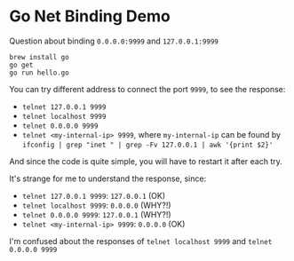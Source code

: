 Go Net Binding Demo
===================

Question about binding `0.0.0.0:9999` and `127.0.0.1:9999`

```
brew install go
go get
go run hello.go
```

You can try different address to connect the port `9999`, to see the response:

- `telnet 127.0.0.1 9999`
- `telnet localhost 9999`
- `telnet 0.0.0.0 9999`
- `telnet <my-internal-ip> 9999`, where `my-internal-ip` can be found by `ifconfig | grep "inet " | grep -Fv 127.0.0.1 | awk '{print $2}'`

And since the code is quite simple, you will have to restart it after each try.

It's strange for me to understand the response, since:

- `telnet 127.0.0.1 9999`: `127.0.0.1` (OK)
- `telnet localhost 9999`: `0.0.0.0` (WHY?!)
- `telnet 0.0.0.0 9999`: `127.0.0.1` (WHY?!)
- `telnet <my-internal-ip> 9999`: `0.0.0.0` (OK)

I'm confused about the responses of `telnet localhost 9999` and `telnet 0.0.0.0 9999`